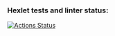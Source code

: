 ### Hexlet tests and linter status:
[![Actions Status](https://github.com/Andr0id228/python-project-49/workflows/hexlet-check/badge.svg)](https://github.com/Andr0id228/python-project-49/actions)